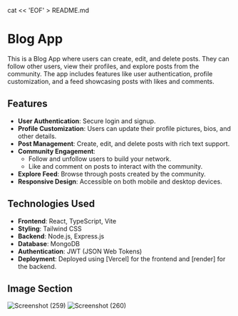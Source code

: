 cat << 'EOF' > README.md
# Blog App

This is a Blog App where users can create, edit, and delete posts. They can follow other users, view their profiles, and explore posts from the community. The app includes features like user authentication, profile customization, and a feed showcasing posts with likes and comments.

## Features

- **User Authentication**: Secure login and signup.
- **Profile Customization**: Users can update their profile pictures, bios, and other details.
- **Post Management**: Create, edit, and delete posts with rich text support.
- **Community Engagement**: 
  - Follow and unfollow users to build your network.
  - Like and comment on posts to interact with the community.
- **Explore Feed**: Browse through posts created by the community.
- **Responsive Design**: Accessible on both mobile and desktop devices.

## Technologies Used

- **Frontend**: React, TypeScript, Vite
- **Styling**: Tailwind CSS
- **Backend**: Node.js, Express.js
- **Database**: MongoDB
- **Authentication**: JWT (JSON Web Tokens)
- **Deployment**: Deployed using [Vercel] for the frontend and [render] for the backend.

## Image Section
![Screenshot (259)](https://github.com/user-attachments/assets/c06705d6-9448-47a6-bec3-826f978cd049)
![Screenshot (260)](https://github.com/user-attachments/assets/6be5db65-3acf-450d-a65d-ff54f1bd9a74)


